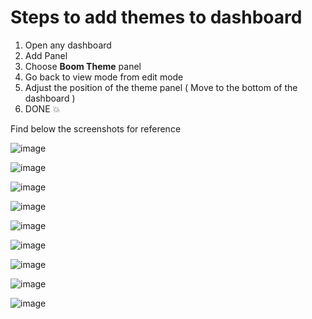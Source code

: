 Steps to add themes to dashboard
================================

1. Open any dashboard
2. Add Panel
3. Choose **Boom Theme** panel
4. Go back to view mode from edit mode
5. Adjust the position of the theme panel ( Move to the bottom of the dashboard )
6. DONE :boom:

Find below the screenshots for reference

![image](https://user-images.githubusercontent.com/153843/57118255-177c0a00-6d5a-11e9-8456-a9231914690d.png)

![image](https://user-images.githubusercontent.com/153843/57118263-24006280-6d5a-11e9-9eae-9c4d8669c2d7.png)

![image](https://user-images.githubusercontent.com/153843/57118273-2fec2480-6d5a-11e9-88db-e23608b6eea2.png)

![image](https://user-images.githubusercontent.com/153843/57118285-3bd7e680-6d5a-11e9-89c3-bab11c5a6d9f.png)

![image](https://user-images.githubusercontent.com/153843/57118300-47c3a880-6d5a-11e9-97ab-573cfd7f0999.png)

![image](https://user-images.githubusercontent.com/153843/57118307-501be380-6d5a-11e9-8378-874a6be81463.png)

![image](https://user-images.githubusercontent.com/153843/57118315-5e69ff80-6d5a-11e9-96e8-9ba79996d42c.png)

![image](https://user-images.githubusercontent.com/153843/57118328-69bd2b00-6d5a-11e9-9d18-b57db79fef79.png)

![image](https://user-images.githubusercontent.com/153843/57118339-7ccffb00-6d5a-11e9-80ae-c8d1d46bb121.png)
